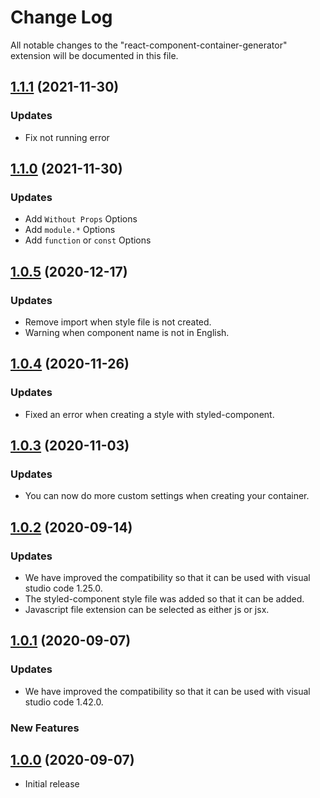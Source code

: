 # Change Log

All notable changes to the "react-component-container-generator" extension will be documented in this file.

<a name="1.1.1"></a>

## [1.1.1](https://github.com/Sh031224/react-component-container-generator/releases/tag/v1.1.0) (2021-11-30)

### Updates

- Fix not running error

<a name="1.1.0"></a>

## [1.1.0](https://github.com/Sh031224/react-component-container-generator/releases/tag/v1.1.0) (2021-11-30)

### Updates

- Add `Without Props` Options
- Add `module.*` Options
- Add `function` or `const` Options

<a name="1.0.5"></a>

## [1.0.5](https://github.com/Sh031224/react-component-container-generator/releases/tag/v1.0.5) (2020-12-17)

### Updates

- Remove import when style file is not created.
- Warning when component name is not in English.

<a name="1.0.4"></a>

## [1.0.4](https://github.com/Sh031224/react-component-container-generator/releases/tag/v1.0.4) (2020-11-26)

### Updates

- Fixed an error when creating a style with styled-component.

<a name="1.0.3"></a>

## [1.0.3](https://github.com/Sh031224/react-component-container-generator/releases/tag/v1.0.3) (2020-11-03)

### Updates

- You can now do more custom settings when creating your container.

<a name="1.0.2"></a>

## [1.0.2](https://github.com/Sh031224/react-component-container-generator/releases/tag/v1.0.2) (2020-09-14)

### Updates

- We have improved the compatibility so that it can be used with visual studio code 1.25.0.
- The styled-component style file was added so that it can be added.
- Javascript file extension can be selected as either js or jsx.

<a name="1.0.1"></a>

## [1.0.1](https://github.com/Sh031224/react-component-container-generator/releases/tag/v1.0.1) (2020-09-07)

### Updates

- We have improved the compatibility so that it can be used with visual studio code 1.42.0.

### New Features

<a name="1.0.0"></a>

## [1.0.0](#) (2020-09-07)

- Initial release
